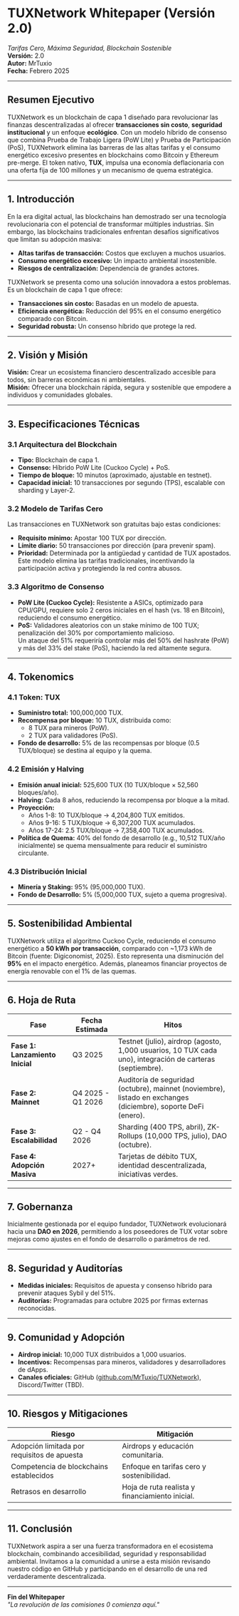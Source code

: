 # TUXNetwork Whitepaper (Versión 2.0)
*Tarifas Cero, Máxima Seguridad, Blockchain Sostenible*  
**Versión:** 2.0  
**Autor:** MrTuxio  
**Fecha:** Febrero 2025  

---

## Resumen Ejecutivo
TUXNetwork es un blockchain de capa 1 diseñado para revolucionar las finanzas descentralizadas al ofrecer **transacciones sin costo**, **seguridad institucional** y un enfoque **ecológico**. Con un modelo híbrido de consenso que combina Prueba de Trabajo Ligera (PoW Lite) y Prueba de Participación (PoS), TUXNetwork elimina las barreras de las altas tarifas y el consumo energético excesivo presentes en blockchains como Bitcoin y Ethereum pre-merge. El token nativo, **TUX**, impulsa una economía deflacionaria con una oferta fija de 100 millones y un mecanismo de quema estratégica.

---

## 1. Introducción
En la era digital actual, las blockchains han demostrado ser una tecnología revolucionaria con el potencial de transformar múltiples industrias. Sin embargo, las blockchains tradicionales enfrentan desafíos significativos que limitan su adopción masiva:
- **Altas tarifas de transacción:** Costos que excluyen a muchos usuarios.
- **Consumo energético excesivo:** Un impacto ambiental insostenible.
- **Riesgos de centralización:** Dependencia de grandes actores.

TUXNetwork se presenta como una solución innovadora a estos problemas. Es un blockchain de capa 1 que ofrece:
- **Transacciones sin costo:** Basadas en un modelo de apuesta.
- **Eficiencia energética:** Reducción del 95% en el consumo energético comparado con Bitcoin.
- **Seguridad robusta:** Un consenso híbrido que protege la red.

---

## 2. Visión y Misión
**Visión:** Crear un ecosistema financiero descentralizado accesible para todos, sin barreras económicas ni ambientales.  
**Misión:** Ofrecer una blockchain rápida, segura y sostenible que empodere a individuos y comunidades globales.

---

## 3. Especificaciones Técnicas
### 3.1 Arquitectura del Blockchain
- **Tipo:** Blockchain de capa 1.
- **Consenso:** Híbrido PoW Lite (Cuckoo Cycle) + PoS.
- **Tiempo de bloque:** 10 minutos (aproximado, ajustable en testnet).
- **Capacidad inicial:** 10 transacciones por segundo (TPS), escalable con sharding y Layer-2.

### 3.2 Modelo de Tarifas Cero
Las transacciones en TUXNetwork son gratuitas bajo estas condiciones:
- **Requisito mínimo:** Apostar 100 TUX por dirección.
- **Límite diario:** 50 transacciones por dirección (para prevenir spam).
- **Prioridad:** Determinada por la antigüedad y cantidad de TUX apostados.  
Este modelo elimina las tarifas tradicionales, incentivando la participación activa y protegiendo la red contra abusos.

### 3.3 Algoritmo de Consenso
- **PoW Lite (Cuckoo Cycle):** Resistente a ASICs, optimizado para CPU/GPU, requiere solo 2 ceros iniciales en el hash (vs. 18 en Bitcoin), reduciendo el consumo energético.
- **PoS:** Validadores aleatorios con un stake mínimo de 100 TUX; penalización del 30% por comportamiento malicioso.  
Un ataque del 51% requeriría controlar más del 50% del hashrate (PoW) y más del 33% del stake (PoS), haciendo la red altamente segura.

---

## 4. Tokenomics
### 4.1 Token: TUX
- **Suministro total:** 100,000,000 TUX.
- **Recompensa por bloque:** 10 TUX, distribuida como:
  - 8 TUX para mineros (PoW).
  - 2 TUX para validadores (PoS).
- **Fondo de desarrollo:** 5% de las recompensas por bloque (0.5 TUX/bloque) se destina al equipo y la quema.

### 4.2 Emisión y Halving
- **Emisión anual inicial:** 525,600 TUX (10 TUX/bloque × 52,560 bloques/año).
- **Halving:** Cada 8 años, reduciendo la recompensa por bloque a la mitad.
- **Proyección:**
  - Años 1-8: 10 TUX/bloque → 4,204,800 TUX emitidos.
  - Años 9-16: 5 TUX/bloque → 6,307,200 TUX acumulados.
  - Años 17-24: 2.5 TUX/bloque → 7,358,400 TUX acumulados.
- **Política de Quema:** 40% del fondo de desarrollo (e.g., 10,512 TUX/año inicialmente) se quema mensualmente para reducir el suministro circulante.

### 4.3 Distribución Inicial
- **Minería y Staking:** 95% (95,000,000 TUX).
- **Fondo de Desarrollo:** 5% (5,000,000 TUX, sujeto a quema progresiva).

---

## 5. Sostenibilidad Ambiental
TUXNetwork utiliza el algoritmo Cuckoo Cycle, reduciendo el consumo energético a **50 kWh por transacción**, comparado con ~1,173 kWh de Bitcoin (fuente: Digiconomist, 2025). Esto representa una disminución del **95%** en el impacto energético. Además, planeamos financiar proyectos de energía renovable con el 1% de las quemas.

---

## 6. Hoja de Ruta
| Fase                  | Fecha Estimada      | Hitos                                                                 |
|-----------------------|---------------------|----------------------------------------------------------------------|
| **Fase 1: Lanzamiento Inicial** | Q3 2025       | Testnet (julio), airdrop (agosto, 1,000 usuarios, 10 TUX cada uno), integración de carteras (septiembre). |
| **Fase 2: Mainnet**     | Q4 2025 - Q1 2026 | Auditoría de seguridad (octubre), mainnet (noviembre), listado en exchanges (diciembre), soporte DeFi (enero). |
| **Fase 3: Escalabilidad** | Q2 - Q4 2026    | Sharding (400 TPS, abril), ZK-Rollups (10,000 TPS, julio), DAO (octubre). |
| **Fase 4: Adopción Masiva** | 2027+         | Tarjetas de débito TUX, identidad descentralizada, iniciativas verdes. |

---

## 7. Gobernanza
Inicialmente gestionada por el equipo fundador, TUXNetwork evolucionará hacia una **DAO en 2026**, permitiendo a los poseedores de TUX votar sobre mejoras como ajustes en el fondo de desarrollo o parámetros de red.

---

## 8. Seguridad y Auditorías
- **Medidas iniciales:** Requisitos de apuesta y consenso híbrido para prevenir ataques Sybil y del 51%.
- **Auditorías:** Programadas para octubre 2025 por firmas externas reconocidas.

---

## 9. Comunidad y Adopción
- **Airdrop inicial:** 10,000 TUX distribuidos a 1,000 usuarios.
- **Incentivos:** Recompensas para mineros, validadores y desarrolladores de dApps.
- **Canales oficiales:** GitHub ([github.com/MrTuxio/TUXNetwork](https://github.com/MrTuxio/TUXNetwork)), Discord/Twitter (TBD).

---

## 10. Riesgos y Mitigaciones
| Riesgo                   | Mitigación                                                |
|--------------------------|----------------------------------------------------------|
| Adopción limitada por requisitos de apuesta | Airdrops y educación comunitaria.             |
| Competencia de blockchains establecidos | Enfoque en tarifas cero y sostenibilidad.     |
| Retrasos en desarrollo   | Hoja de ruta realista y financiamiento inicial.       |

---

## 11. Conclusión
TUXNetwork aspira a ser una fuerza transformadora en el ecosistema blockchain, combinando accesibilidad, seguridad y responsabilidad ambiental. Invitamos a la comunidad a unirse a esta misión revisando nuestro código en GitHub y participando en el desarrollo de una red verdaderamente descentralizada.

---

**Fin del Whitepaper**  
*"La revolución de las comisiones 0 comienza aquí."*
